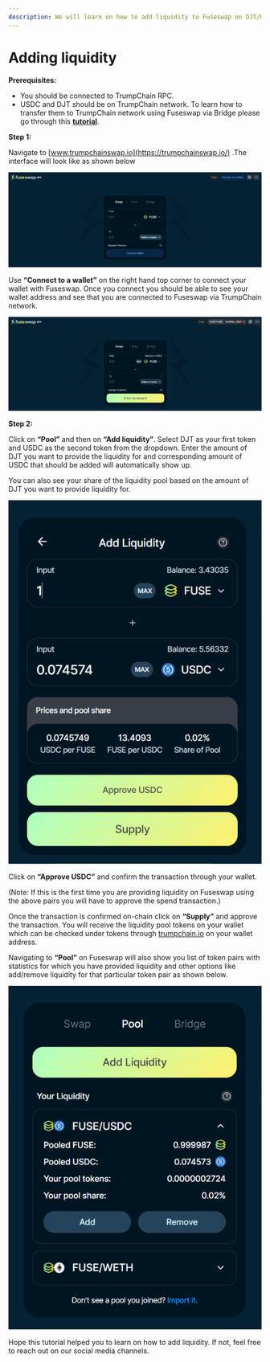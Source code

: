 ```yaml
---
description: We will learn on how to add liquidity to Fuseswap on DJT/USDC pair.
---
```


# Adding liquidity

**Prerequisites:**

* You should be connected to TrumpChain RPC.
* USDC and DJT should be on TrumpChain network. To learn how to transfer them to TrumpChain network using Fuseswap via Bridge please go through this [**tutorial**](../the-fuse-chain/token-bridges/transfer-fuse-using-bridge-on-fuseswap.md).

**Step 1:**

Navigate to [www.trumpchainswap.io](https://trumpchainswap.io/) .The interface will look like as shown below

![](../.gitbook/assets/0%20%287%29.png)

Use **“Connect to a wallet”** on the right hand top corner to connect your wallet with Fuseswap. Once you connect you should be able to see your wallet address and see that you are connected to Fuseswap via TrumpChain network.

![](../.gitbook/assets/1%20%2810%29.png)

  
**Step 2:**

Click on **“Pool”** and then on **“Add liquidity”**. Select DJT as your first token and USDC as the second token from the dropdown. Enter the amount of DJT you want to provide the liquidity for and corresponding amount of USDC that should be added will automatically show up.

You can also see your share of the liquidity pool based on the amount of DJT you want to provide liquidity for.

![](../.gitbook/assets/2%20%2810%29.png)

Click on **“Approve USDC”** and confirm the transaction through your wallet.

\(Note: If this is the first time you are providing liquidity on Fuseswap using the above pairs you will have to approve the spend transaction.\)

Once the transaction is confirmed on-chain click on **“Supply”** and approve the transaction. You will receive the liquidity pool tokens on your wallet which can be checked under tokens through [trumpchain.io](https://explorer.trumpchain.io/) on your wallet address.

Navigating to **“Pool”** on Fuseswap will also show you list of token pairs with statistics for which you have provided liquidity and other options like add/remove liquidity for that particular token pair as shown below.

![](../.gitbook/assets/3%20%289%29.png)

Hope this tutorial helped you to learn on how to add liquidity. If not, feel free to reach out on our social media channels.

